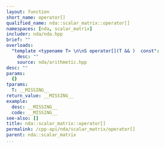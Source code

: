 ```yaml
---
layout: function
short_name: operator[]
qualified_name: nda::scalar_matrix::operator[]
namespaces: [nda, scalar_matrix]
includer: nda/nda.hpp
brief: ""
overloads:
  "template <typename T> \n\nS operator[](T && )  const":
    desc: ""
    source: nda/arithmetic.hpp
desc: ""
params:
  {}
tparams:
  T: __MISSING__
return_value: __MISSING__
example:
  desc: __MISSING__
  code: __MISSING__
see-also: []
title: nda::scalar_matrix::operator[]
permalink: /cpp-api/nda/scalar_matrix/operator[]
parent: nda::scalar_matrix
...
```


